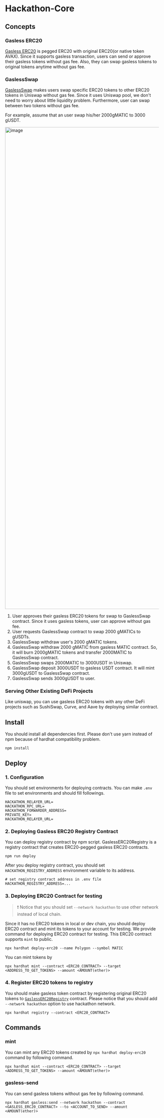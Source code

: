 # Hackathon-Core

## Concepts

### Gasless ERC20

[Gasless ERC20](https://github.com/web3oj-hackathon/hackathon-core/blob/main/contracts/erc20/GaslessERC20.sol) is pegged ERC20 with original 
ERC20(or native token AVAX). Since it supports gasless transaction, users can send or approve their gasless tokens without gas fee. Also, they
can swap gasless tokens to original tokens anytime without gas fee.

### GaslessSwap

[GaslessSwap](https://github.com/web3oj-hackathon/hackathon-core/blob/main/contracts/swap/GaslessSwap.sol) makes users swap specific ERC20 tokens
to other ERC20 tokens in Uniswap without gas fee. Since it uses Uniswap pool, we don't need to worry about little liquidity problem. Furthermore, 
user can swap between two tokens without gas fee.

For example, assume that an user swap his/her 2000gMATIC to 3000 gUSDT.

<img width="1576" alt="image" src="https://github.com/web3oj-hackathon/hackathon-core/assets/26502092/b81e84df-39d6-47c5-8b6c-e3ed32a019a9">

1. User approves their gasless ERC20 tokens for swap to GaslessSwap contract. Since it uses gasless tokens, user can approve without gas fee.
2. User requests GaslessSwap contract to swap 2000 gMATICs to gUSDTs.
3. GaslessSwap withdraw user's 2000 gMATIC tokens.
4. GaslessSwap withdraw 2000 gMATIC from gasless MATIC contract. So, it will burn 2000gMATIC tokens and transfer 2000MATIC to GaslessSwap contract.
5. GaslessSwap swaps 2000MATIC to 3000USDT in Uniswap.
6. GaslessSwap deposit 3000USDT to gasless USDT contract. It will mint 3000gUSDT to GaslessSwap contract.
7. GaslessSwap sends 3000gUSDT to user.

### Serving Other Existing DeFi Projects

Like uniswap, you can use gasless ERC20 tokens with any other DeFi projects such as SushiSwap, Curve, and Aave by deploying similar contract.

## Install

You should install all dependencies first. Please don't use yarn instead of npm because of hardhat compatibility problem.

```
npm install
```

## Deploy

### 1. Configuration

You should set environments for deploying contracts. You can make `.env` file to set environments and should fill followings.

```
HACKATHON_RELAYER_URL=
HACKATHON_RPC_URL=
HACKATHON_FORWARDER_ADDRESS=
PRIVATE_KEY=
HACKATHON_RELAYER_URL=
```

### 2. Deploying Gasless ERC20 Registry Contract

You can deploy registry contract by npm script. GaslessERC20Registry is a registry contract that creates 
ERC20-pegged gasless ERC20 contracts.

```
npm run deploy
```

After you deploy registry contract, you should set `HACKATHON_REGISTRY_ADDRESS` environment variable to its address.

```
# set registry contract address in .env file
HACKATHON_REGISTRY_ADDRESS=...
```

### 3. Deploying ERC20 Contract for testing

> ❗ Notice that you should set `--network hackathon` to use other network instead of local chain.

Since it has no ERC20 tokens in local or dev chain, you should deploy ERC20 contract and mint its tokens to your account 
for testing. We provide command for deploying ERC20 contract for testing. This ERC20 contract supports `mint` to public.

```
npx hardhat deploy-erc20 --name Polygon --symbol MATIC
```

You can mint tokens by

```
npx hardhat mint --contract <ERC20_CONTRACT> --target <ADDRESS_TO_GET_TOKENS> --amount <AMOUNT(ether)>
```

### 4. Register ERC20 tokens to registry

You should make gasless token contract by registering original ERC20 tokens to 
[`GaslessERC20Registry`](https://github.com/web3oj-hackathon/hackathon-core/blob/main/contracts/erc20/GaslessERC20Registry.sol) 
contract. Please notice that you should add `--network hackathon` option to use hackathon network.

```
npx hardhat registry --contract <ERC20_CONTRACT>
```

## Commands

### mint

You can mint any ERC20 tokens created by `npx hardhat deploy-erc20` command by following command.

```
npx hardhat mint --contract <ERC20_CONTRACT> --target <ADDRESS_TO_GET_TOKENS> --amount <AMOUNT(ether)>
```

### gasless-send

You can send gasless tokens without gas fee by following command.

```
npx hardhat gasless:send --network hackathon --contract <GASLESS_ERC20_CONTRACT> --to <ACCOUNT_TO_SEND> --amount <AMOUNT(ether)>
```

